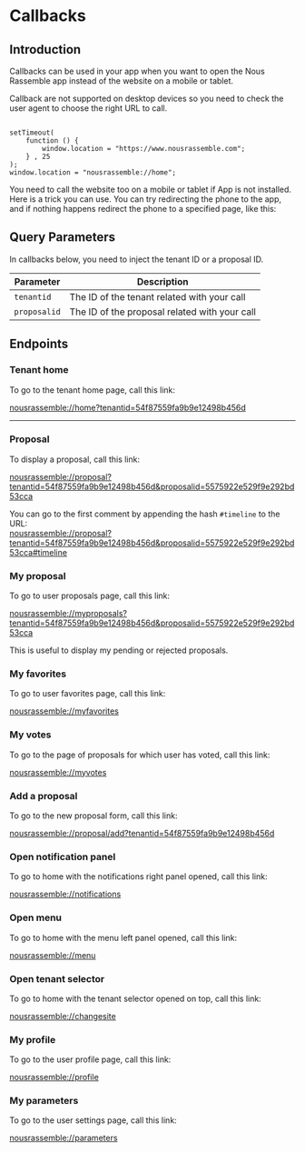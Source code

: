 # Callbacks

## Introduction


Callbacks can be used in your app when you want to open the Nous Rassemble app instead of the website on a mobile or tablet.

<aside class="warning">
Callback are not supported on desktop devices so you need to check the user agent to choose the right URL to call.
</aside>

<pre><code>
setTimeout(
	function () {
		window.location = "https://www.nousrassemble.com";
	} , 25
);
window.location = "nousrassemble://home";
</code></pre>

<aside class="notice">
You need to call the website too on a mobile or tablet if App is not installed.
Here is a trick you can use.
You can try redirecting the phone to the app, and if nothing happens redirect the phone to a specified page, like this:
</aside>


## Query Parameters

In callbacks below, you need to inject the tenant ID or a proposal ID.

Parameter | Description
--------- | -----------
`tenantid`  | The ID of the tenant related with your call
`proposalid` | The ID of the proposal related with your call


## Endpoints

### Tenant home

To go to the tenant home page, call this link:

<nousrassemble://home?tenantid=54f87559fa9b9e12498b456d>

---

### Proposal

To display a proposal, call this link:

<nousrassemble://proposal?tenantid=54f87559fa9b9e12498b456d&proposalid=5575922e529f9e292bd53cca>

<aside class="notice">
You can go to the first comment by appending the hash <code>#timeline</code> to the URL:<br/>
<a href="nousrassemble://proposal?tenantid=54f87559fa9b9e12498b456d&proposalid=5575922e529f9e292bd53cca#timeline">nousrassemble://proposal?tenantid=54f87559fa9b9e12498b456d&proposalid=5575922e529f9e292bd53cca#timeline</a>
</aside>


### My proposal

To go to user proposals page, call this link:

<nousrassemble://myproposals?tenantid=54f87559fa9b9e12498b456d&proposalid=5575922e529f9e292bd53cca>

<aside class="notice">
This is useful to display my pending or rejected proposals.
</aside>

### My favorites

To go to user favorites page, call this link:

<nousrassemble://myfavorites>

### My votes

To go to the page of proposals for which user has voted, call this link:

<nousrassemble://myvotes>

### Add a proposal

To go to the new proposal form, call this link:

<nousrassemble://proposal/add?tenantid=54f87559fa9b9e12498b456d>

### Open notification panel

To go to home with the notifications right panel opened, call this link:

<nousrassemble://notifications>

### Open menu

To go to home with the menu left panel opened, call this link:

<nousrassemble://menu>

### Open tenant selector

To go to home with the tenant selector opened on top, call this link:

<nousrassemble://changesite>

### My profile

To go to the user profile page, call this link:

<nousrassemble://profile>

### My parameters

To go to the user settings page, call this link:

<nousrassemble://parameters>